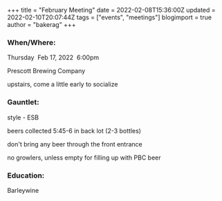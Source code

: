 +++
title = "February Meeting"
date = 2022-02-08T15:36:00Z
updated = 2022-02-10T20:07:44Z
tags = ["events", "meetings"]
blogimport = true 
author = "bakerag"
+++

<h3 style="text-align: left;">When/Where:&nbsp;</h3><p style="text-align: left;">Thursday&nbsp; Feb 17, 2022&nbsp; 6:00pm&nbsp;&nbsp;</p><p style="text-align: left;">Prescott Brewing Company</p><p style="text-align: left;">upstairs, come a little early to socialize</p><h3 style="text-align: left;">Gauntlet:</h3><p style="text-align: left;">style - ESB</p><p style="text-align: left;">beers collected 5:45-6 in back lot (2-3 bottles)</p><p style="text-align: left;">don't bring any beer through the front entrance</p><p style="text-align: left;">no growlers, unless empty for filling up with PBC beer</p><h3 style="text-align: left;">Education:</h3><div>Barleywine</div><p style="text-align: left;"><br></p><div><br></div><div><br></div>
